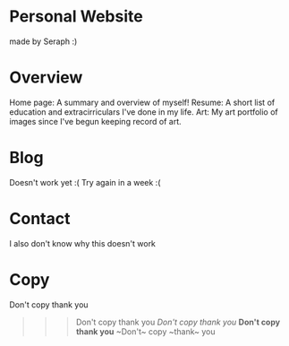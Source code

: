 # Personal Website
made by Seraph :)

# Overview
Home page: A summary and overview of myself!
Resume: A short list of education and extracirriculars I've done in my life.
Art: My art portfolio of images since I've begun keeping record of art.

# Blog
Doesn't work yet :(
Try again in a week :(

# Contact
I also don't know why this doesn't work

# Copy
Don't copy thank you
>>> Don't copy thank you
>>> *Don't copy thank you*
>>> **Don't copy thank you**
>>> ~Don't~ copy ~thank~ you
